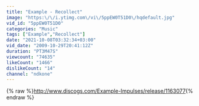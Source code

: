 ```yaml
---
title: "Example - Recollect"
image: "https:\/\/i.ytimg.com\/vi\/5ppEW0T51D0\/hqdefault.jpg"
vid_id: "5ppEW0T51D0"
categories: "Music"
tags: ["Example","Recollect"]
date: "2021-10-08T03:32:34+03:00"
vid_date: "2009-10-29T20:41:12Z"
duration: "PT3M47S"
viewcount: "74635"
likeCount: "1466"
dislikeCount: "14"
channel: "ndkone"
---
```

{% raw %}<a rel="nofollow" target="blank" href="http://www.discogs.com/Example-Impulses/release/1163077">http://www.discogs.com/Example-Impulses/release/1163077</a>{% endraw %}
